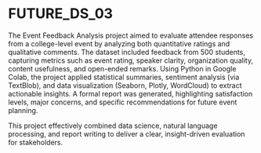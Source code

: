 # FUTURE_DS_03
The Event Feedback Analysis project aimed to evaluate attendee responses from a college-level event by analyzing both quantitative ratings and qualitative comments. The dataset included feedback from 500 students, capturing metrics such as event rating, speaker clarity, organization quality, content usefulness, and open-ended remarks.
Using Python in Google Colab, the project applied statistical summaries, sentiment analysis (via TextBlob), and data visualization (Seaborn, Plotly, WordCloud) to extract actionable insights. A formal report was generated, highlighting satisfaction levels, major concerns, and specific recommendations for future event planning.

This project effectively combined data science, natural language processing, and report writing to deliver a clear, insight-driven evaluation for stakeholders.
